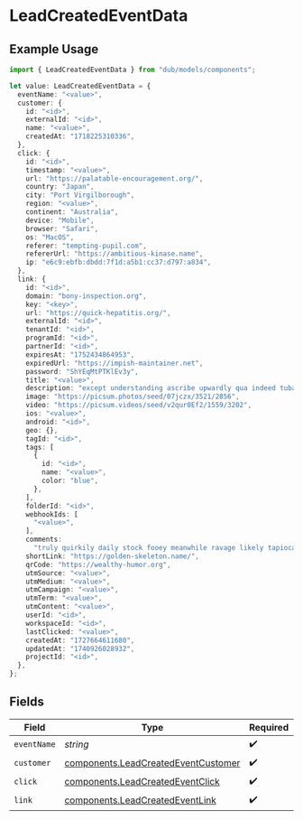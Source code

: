 # LeadCreatedEventData

## Example Usage

```typescript
import { LeadCreatedEventData } from "dub/models/components";

let value: LeadCreatedEventData = {
  eventName: "<value>",
  customer: {
    id: "<id>",
    externalId: "<id>",
    name: "<value>",
    createdAt: "1718225310336",
  },
  click: {
    id: "<id>",
    timestamp: "<value>",
    url: "https://palatable-encouragement.org/",
    country: "Japan",
    city: "Port Virgilborough",
    region: "<value>",
    continent: "Australia",
    device: "Mobile",
    browser: "Safari",
    os: "MacOS",
    referer: "tempting-pupil.com",
    refererUrl: "https://ambitious-kinase.name",
    ip: "e6c9:ebfb:dbdd:7f1d:a5b1:cc37:d797:a834",
  },
  link: {
    id: "<id>",
    domain: "bony-inspection.org",
    key: "<key>",
    url: "https://quick-hepatitis.org/",
    externalId: "<id>",
    tenantId: "<id>",
    programId: "<id>",
    partnerId: "<id>",
    expiresAt: "1752434864953",
    expiredUrl: "https://impish-maintainer.net",
    password: "ShYEqMtPTKlEv3y",
    title: "<value>",
    description: "except understanding ascribe upwardly qua indeed tuba",
    image: "https://picsum.photos/seed/07jczx/3521/2856",
    video: "https://picsum.videos/seed/v2qur0Ef2/1559/3202",
    ios: "<value>",
    android: "<id>",
    geo: {},
    tagId: "<id>",
    tags: [
      {
        id: "<id>",
        name: "<value>",
        color: "blue",
      },
    ],
    folderId: "<id>",
    webhookIds: [
      "<value>",
    ],
    comments:
      "truly quirkily daily stock fooey meanwhile ravage likely tapioca phew strict pointless whoever responsibility acclaimed provided reasoning instantly notarize",
    shortLink: "https://golden-skeleton.name/",
    qrCode: "https://wealthy-humor.org",
    utmSource: "<value>",
    utmMedium: "<value>",
    utmCampaign: "<value>",
    utmTerm: "<value>",
    utmContent: "<value>",
    userId: "<id>",
    workspaceId: "<id>",
    lastClicked: "<value>",
    createdAt: "1727664611680",
    updatedAt: "1740926028932",
    projectId: "<id>",
  },
};
```

## Fields

| Field                                                                                      | Type                                                                                       | Required                                                                                   | Description                                                                                |
| ------------------------------------------------------------------------------------------ | ------------------------------------------------------------------------------------------ | ------------------------------------------------------------------------------------------ | ------------------------------------------------------------------------------------------ |
| `eventName`                                                                                | *string*                                                                                   | :heavy_check_mark:                                                                         | N/A                                                                                        |
| `customer`                                                                                 | [components.LeadCreatedEventCustomer](../../models/components/leadcreatedeventcustomer.md) | :heavy_check_mark:                                                                         | N/A                                                                                        |
| `click`                                                                                    | [components.LeadCreatedEventClick](../../models/components/leadcreatedeventclick.md)       | :heavy_check_mark:                                                                         | N/A                                                                                        |
| `link`                                                                                     | [components.LeadCreatedEventLink](../../models/components/leadcreatedeventlink.md)         | :heavy_check_mark:                                                                         | N/A                                                                                        |